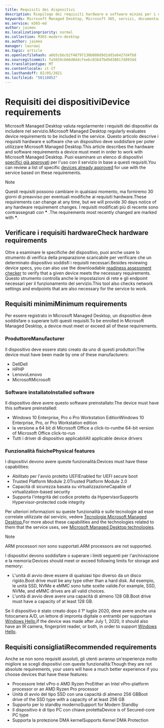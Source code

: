```yaml
---
title: Requisiti dei dispositivi
description: Riepilogo dei requisiti hardware e software minimi per i dispositivi che funzionano con Microsoft Managed Desktop
keywords: Microsoft Managed Desktop, Microsoft 365, servizi, documentazione
ms.service: m365-md
author: jaimeo
ms.localizationpriority: normal
ms.collection: M365-modern-desktop
ms.author: jaimeo
manager: laurawi
ms.topic: article
ms.openlocfilehash: a6b5cbbcb2f48797130b080d9d1dd1e6427d4fb8
ms.sourcegitcommit: fa5659cb66d84dcfeebc03b47bd9d38017d8934d
ms.translationtype: MT
ms.contentlocale: it-IT
ms.lasthandoff: 02/05/2021
ms.locfileid: "50110052"
---
```

# <a name="device-requirements"></a><span data-ttu-id="46a72-104">Requisiti dei dispositivi</span><span class="sxs-lookup"><span data-stu-id="46a72-104">Device requirements</span></span>

<span data-ttu-id="46a72-105">Microsoft Managed Desktop valuta regolarmente i requisiti dei dispositivi da includere nel servizio.</span><span class="sxs-lookup"><span data-stu-id="46a72-105">Microsoft Managed Desktop regularly evaluates device requirements to be included in the service.</span></span> <span data-ttu-id="46a72-106">Questo articolo descrive i requisiti hardware e software che un dispositivo deve soddisfare per poter utilizzare Microsoft Managed Desktop.</span><span class="sxs-lookup"><span data-stu-id="46a72-106">This article describes the hardware and software requirements a device must meet in order to work with Microsoft Managed Desktop.</span></span> <span data-ttu-id="46a72-107">Puoi esaminare un elenco di dispositivi [specifici già approvati](device-list.md) per l'uso con il servizio in base a questi requisiti.</span><span class="sxs-lookup"><span data-stu-id="46a72-107">You can review a list of specific [devices already approved](device-list.md) for use with the service based on these requirements.</span></span>

> [!NOTE]
> <span data-ttu-id="46a72-108">Questi requisiti possono cambiare in qualsiasi momento, ma forniremo 30 giorni di preavviso per eventuali modifiche ai requisiti hardware.</span><span class="sxs-lookup"><span data-stu-id="46a72-108">These requirements can change at any time, but we will provide 30 days notice of any hardware requirement changes.</span></span> <span data-ttu-id="46a72-109">I requisiti modificati più di recente sono contrassegnati con **\*** .</span><span class="sxs-lookup"><span data-stu-id="46a72-109">The requirements most recently changed are marked with **\***.</span></span> 

## <a name="check-hardware-requirements"></a><span data-ttu-id="46a72-110">Verificare i requisiti hardware</span><span class="sxs-lookup"><span data-stu-id="46a72-110">Check hardware requirements</span></span>

<span data-ttu-id="46a72-111">Oltre a esaminare le specifiche del dispositivo, [](../get-ready/readiness-assessment-downloadable.md) puoi anche usare lo strumento di verifica della preparazione scaricabile per verificare che un determinato dispositivo soddisfi i requisiti necessari.</span><span class="sxs-lookup"><span data-stu-id="46a72-111">Besides reviewing device specs, you can also use the downloadable [readiness assessment checker](../get-ready/readiness-assessment-downloadable.md) to verify that a given device meets the necessary requirements.</span></span> <span data-ttu-id="46a72-112">Questo strumento controlla anche le impostazioni di rete e gli endpoint necessari per il funzionamento del servizio.</span><span class="sxs-lookup"><span data-stu-id="46a72-112">This tool also checks network settings and endpoints that are also necessary for the service to work.</span></span>

## <a name="minimum-requirements"></a><span data-ttu-id="46a72-113">Requisiti minimi</span><span class="sxs-lookup"><span data-stu-id="46a72-113">Minimum requirements</span></span>

<span data-ttu-id="46a72-114">Per essere registrato in Microsoft Managed Desktop, un dispositivo deve soddisfare o superare tutti questi requisiti.</span><span class="sxs-lookup"><span data-stu-id="46a72-114">To be enrolled in Microsoft Managed Desktop, a device must meet or exceed all of these requirements.</span></span>

### <a name="manufacturer"></a><span data-ttu-id="46a72-115">Produttore</span><span class="sxs-lookup"><span data-stu-id="46a72-115">Manufacturer</span></span>

<span data-ttu-id="46a72-116">Il dispositivo deve essere stato creato da uno di questi produttori:</span><span class="sxs-lookup"><span data-stu-id="46a72-116">The device must have been made by one of these manufacturers:</span></span>

- <span data-ttu-id="46a72-117">Dell</span><span class="sxs-lookup"><span data-stu-id="46a72-117">Dell</span></span>
- <span data-ttu-id="46a72-118">HP</span><span class="sxs-lookup"><span data-stu-id="46a72-118">HP</span></span>
- <span data-ttu-id="46a72-119">Lenovo</span><span class="sxs-lookup"><span data-stu-id="46a72-119">Lenovo</span></span>
- <span data-ttu-id="46a72-120">Microsoft</span><span class="sxs-lookup"><span data-stu-id="46a72-120">Microsoft</span></span>


### <a name="installed-software"></a><span data-ttu-id="46a72-121">Software installato</span><span class="sxs-lookup"><span data-stu-id="46a72-121">Installed software</span></span>

<span data-ttu-id="46a72-122">Il dispositivo deve avere questo software preinstallato:</span><span class="sxs-lookup"><span data-stu-id="46a72-122">The device must have this software preinstalled:</span></span>

- <span data-ttu-id="46a72-123">Windows 10 Enterprise, Pro o Pro Workstation Edition</span><span class="sxs-lookup"><span data-stu-id="46a72-123">Windows 10 Enterprise, Pro, or Pro Workstation edition</span></span>
- <span data-ttu-id="46a72-124">la versione a 64 bit di Microsoft Office a click-to-run</span><span class="sxs-lookup"><span data-stu-id="46a72-124">the 64-bit version of Microsoft Office click-to-run</span></span> 
- <span data-ttu-id="46a72-125">Tutti i driver di dispositivo applicabili</span><span class="sxs-lookup"><span data-stu-id="46a72-125">All applicable device drivers</span></span>


### <a name="physical-features"></a><span data-ttu-id="46a72-126">Funzionalità fisiche</span><span class="sxs-lookup"><span data-stu-id="46a72-126">Physical features</span></span>

<span data-ttu-id="46a72-127">I dispositivi devono avere queste funzionalità:</span><span class="sxs-lookup"><span data-stu-id="46a72-127">Devices must have these capabilities:</span></span>

- <span data-ttu-id="46a72-128">Abilitato per l'avvio protetto UEFI</span><span class="sxs-lookup"><span data-stu-id="46a72-128">Enabled for UEFI secure boot</span></span> 
- <span data-ttu-id="46a72-129">Trusted Platform Module 2.0</span><span class="sxs-lookup"><span data-stu-id="46a72-129">Trusted Platform Module 2.0</span></span> 
- <span data-ttu-id="46a72-130">Capacità di sicurezza basata su virtualizzazione</span><span class="sxs-lookup"><span data-stu-id="46a72-130">Capable of virtualization-based security</span></span> 
- <span data-ttu-id="46a72-131">Supporta l'integrità del codice protetto da Hypervisor</span><span class="sxs-lookup"><span data-stu-id="46a72-131">Supports Hypervisor-protected code integrity</span></span> 

<span data-ttu-id="46a72-132">Per ulteriori informazioni su queste funzionalità e sulle tecnologie ad esse correlate utilizzate dal servizio, vedere [Tecnologie Microsoft Managed Desktop.](../intro/technologies.md)</span><span class="sxs-lookup"><span data-stu-id="46a72-132">For more about these capabilities and the technologies related to them that the service uses, see [Microsoft Managed Desktop technologies](../intro/technologies.md).</span></span>

> [!NOTE]
> <span data-ttu-id="46a72-133">ARM processori non sono supportati.</span><span class="sxs-lookup"><span data-stu-id="46a72-133">ARM processors are not supported.</span></span>

<span data-ttu-id="46a72-134">I dispositivi devono soddisfare o superare i limiti seguenti per l'archiviazione e la memoria:</span><span class="sxs-lookup"><span data-stu-id="46a72-134">Devices should meet or exceed following limits for storage and memory:</span></span>

- <span data-ttu-id="46a72-135">L'unità di avvio deve essere di qualsiasi tipo diverso da un disco rigido.</span><span class="sxs-lookup"><span data-stu-id="46a72-135">Boot drive must be any type other than a hard disk.</span></span> <span data-ttu-id="46a72-136">Ad esempio, le unità SSD, NVMe e eMMC sono tutte scelte valide.</span><span class="sxs-lookup"><span data-stu-id="46a72-136">For example, SSD, NVMe, and eMMC drives are all valid choices.</span></span>
- <span data-ttu-id="46a72-137">L'unità di avvio deve avere una capacità di almeno 128 GB.</span><span class="sxs-lookup"><span data-stu-id="46a72-137">Boot drive must have a capacity of at least 128 GB.</span></span>

<span data-ttu-id="46a72-138">Se il dispositivo è stato creato dopo il 1° luglio 2020, deve avere anche una fotocamera A/D, un lettore di impronta digitale o entrambi per supportare [Windows Hello.](https://docs.microsoft.com/windows-hardware/design/device-experiences/windows-hello-enhanced-sign-in-security)</span><span class="sxs-lookup"><span data-stu-id="46a72-138">If the device was made after July 1, 2020, it should also have an IR camera, fingerprint reader, or both, in order to support [Windows Hello](https://docs.microsoft.com/windows-hardware/design/device-experiences/windows-hello-enhanced-sign-in-security).</span></span>

## <a name="recommended-requirements"></a><span data-ttu-id="46a72-139">Requisiti consigliati</span><span class="sxs-lookup"><span data-stu-id="46a72-139">Recommended requirements</span></span>

<span data-ttu-id="46a72-140">Anche se non sono requisiti assoluti, gli utenti avranno un'esperienza molto migliore se scegli dispositivi con queste funzionalità:</span><span class="sxs-lookup"><span data-stu-id="46a72-140">Though they are not absolute requirements, your users will have a much better experience if you choose devices that have these features:</span></span>

- <span data-ttu-id="46a72-141">Processore Intel vPro o AMD Ryzen Pro</span><span class="sxs-lookup"><span data-stu-id="46a72-141">Either an Intel vPro-platform processor or an AMD Ryzen Pro processor</span></span>
- <span data-ttu-id="46a72-142">Unità di avvio del tipo SSD con una capacità di almeno 256 GB</span><span class="sxs-lookup"><span data-stu-id="46a72-142">Boot drive of the SSD type with a capacity of at least 256 GB</span></span>
- <span data-ttu-id="46a72-143">Supporto per lo standby moderno</span><span class="sxs-lookup"><span data-stu-id="46a72-143">Support for Modern Standby</span></span>
- <span data-ttu-id="46a72-144">Il dispositivo è di tipo PC con chiave protetta</span><span class="sxs-lookup"><span data-stu-id="46a72-144">Device is of Secured-core PC type</span></span>
- <span data-ttu-id="46a72-145">Supporta la protezione DMA kernel</span><span class="sxs-lookup"><span data-stu-id="46a72-145">Supports Kernel DMA Protection</span></span>
